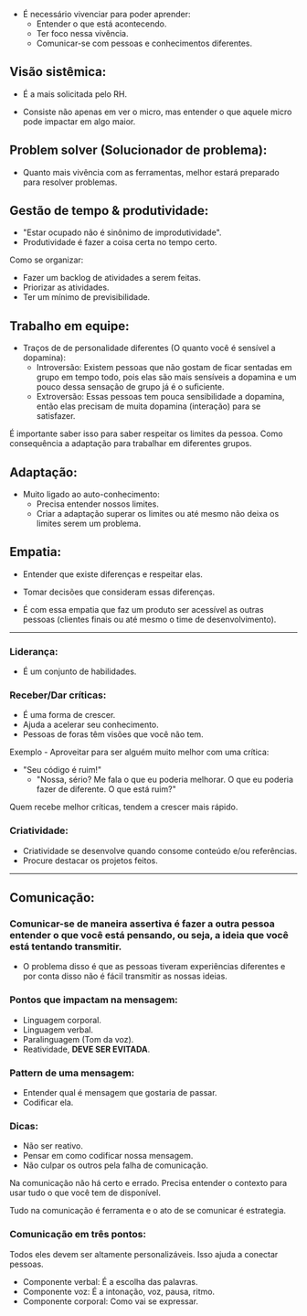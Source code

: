 - É necessário vivenciar para poder aprender:
  - Entender o que está acontecendo.
  - Ter foco nessa vivência.
  - Comunicar-se com pessoas e conhecimentos diferentes.

## Visão sistêmica:

- É a mais solicitada pelo RH.

- Consiste não apenas em ver o micro, mas entender o que aquele micro pode impactar em algo maior.

## Problem solver (Solucionador de problema):

- Quanto mais vivência com as ferramentas, melhor estará preparado para resolver problemas.

## Gestão de tempo & produtividade:

- "Estar ocupado não é sinônimo de improdutividade".
- Produtividade é fazer a coisa certa no tempo certo.

Como se organizar:

- Fazer um backlog de atividades a serem feitas.
- Priorizar as atividades.
- Ter um mínimo de previsibilidade.

## Trabalho em equipe:

- Traços de de personalidade diferentes (O quanto você é sensível a dopamina):
  - Introversão: Existem pessoas que não gostam de ficar sentadas em grupo em tempo todo, pois elas são mais sensíveis a dopamina e um pouco dessa sensação de grupo já é o suficiente.
  - Extroversão: Essas pessoas tem pouca sensibilidade a dopamina, então elas precisam de muita dopamina (interação) para se satisfazer.

É importante saber isso para saber respeitar os limites da pessoa. Como consequência a adaptação para trabalhar em diferentes grupos.

## Adaptação:

- Muito ligado ao auto-conhecimento:
  - Precisa entender nossos limites.
  - Criar a adaptação superar os limites ou até mesmo não deixa os limites serem um problema.

## Empatia:

- Entender que existe diferenças e respeitar elas.
- Tomar decisões que consideram essas diferenças.

- É com essa empatia que faz um produto ser acessível as outras pessoas (clientes finais ou até mesmo o time de desenvolvimento).

---

### Liderança:

- É um conjunto de habilidades.

### Receber/Dar críticas:

- É uma forma de crescer.
- Ajuda a acelerar seu conhecimento.
- Pessoas de foras têm visões que você não tem.

Exemplo - Aproveitar para ser alguém muito melhor com uma crítica:

- "Seu código é ruim!"
  - "Nossa, sério? Me fala o que eu poderia melhorar. O que eu poderia fazer de diferente. O que está ruim?"

Quem recebe melhor críticas, tendem a crescer mais rápido.

### Criatividade:

- Criatividade se desenvolve quando consome conteúdo e/ou referências.
- Procure destacar os projetos feitos.

---

## Comunicação:

### Comunicar-se de maneira assertiva é fazer a outra pessoa entender o que você está pensando, ou seja, a ideia que você está tentando transmitir.

- O problema disso é que as pessoas tiveram experiências diferentes e por conta disso não é fácil transmitir as nossas ideias.

### Pontos que impactam na mensagem:

- Linguagem corporal.
- Linguagem verbal.
- Paralinguagem (Tom da voz).
- Reatividade, **DEVE SER EVITADA**.

### Pattern de uma mensagem:

- Entender qual é mensagem que gostaria de passar.
- Codificar ela.

### Dicas:

- Não ser reativo.
- Pensar em como codificar nossa mensagem.
- Não culpar os outros pela falha de comunicação.

Na comunicação não há certo e errado. Precisa entender o contexto para usar tudo o que você tem de disponível.

Tudo na comunicação é ferramenta e o ato de se comunicar é estrategia.

### Comunicação em três pontos:

Todos eles devem ser altamente personalizáveis. Isso ajuda a conectar pessoas.

- Componente verbal: É a escolha das palavras.
- Componente voz: É a intonação, voz, pausa, ritmo.
- Componente corporal: Como vai se expressar.
